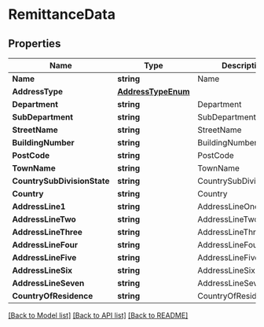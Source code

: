 # RemittanceData

## Properties
Name | Type | Description | Notes
------------ | ------------- | ------------- | -------------
**Name** | **string** | Name | [optional] 
**AddressType** | [**AddressTypeEnum**](AddressTypeEnum.md) |  | [optional] 
**Department** | **string** | Department | [optional] 
**SubDepartment** | **string** | SubDepartment | [optional] 
**StreetName** | **string** | StreetName | [optional] 
**BuildingNumber** | **string** | BuildingNumber | [optional] 
**PostCode** | **string** | PostCode | [optional] 
**TownName** | **string** | TownName | [optional] 
**CountrySubDivisionState** | **string** | CountrySubDivisionState | [optional] 
**Country** | **string** | Country | [optional] 
**AddressLine1** | **string** | AddressLineOne | [optional] 
**AddressLineTwo** | **string** | AddressLineTwo | [optional] 
**AddressLineThree** | **string** | AddressLineThree | [optional] 
**AddressLineFour** | **string** | AddressLineFour | [optional] 
**AddressLineFive** | **string** | AddressLineFive | [optional] 
**AddressLineSix** | **string** | AddressLineSix | [optional] 
**AddressLineSeven** | **string** | AddressLineSeven | [optional] 
**CountryOfResidence** | **string** | CountryOfResidence | [optional] 

[[Back to Model list]](../README.md#documentation-for-models) [[Back to API list]](../README.md#documentation-for-api-endpoints) [[Back to README]](../README.md)


